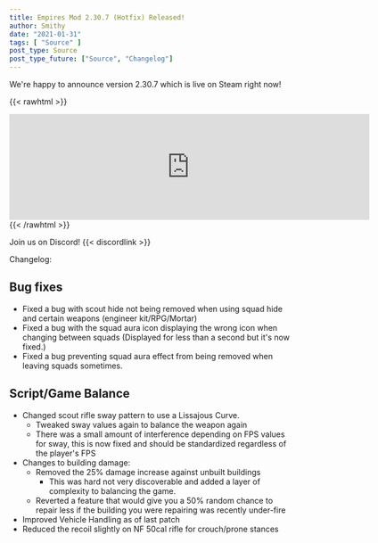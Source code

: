 ```yaml
---
title: Empires Mod 2.30.7 (Hotfix) Released!
author: Smithy
date: "2021-01-31"
tags: [ "Source" ]
post_type: Source
post_type_future: ["Source", "Changelog"]
---
```



We're happy to announce version 2.30.7 which is live on Steam right now! 

{{< rawhtml >}}
<iframe src="https://store.steampowered.com/widget/17740/" frameborder="0" width="646" height="190"></iframe>
{{< /rawhtml >}}

Join us on Discord! {{< discordlink >}}

Changelog:

## Bug fixes

- Fixed a bug with scout hide not being removed when using squad hide and certain weapons (engineer kit/RPG/Mortar)
- Fixed a bug with the squad aura icon displaying the wrong icon when changing between squads (Displayed for less than a second but it's now fixed.)
- Fixed a bug preventing squad aura effect from being removed when leaving squads sometimes.


## Script/Game Balance
- Changed scout rifle sway pattern to use a Lissajous Curve.
	- Tweaked sway values again to balance the weapon again
	- There was a small amount of interference depending on FPS values for sway, this is now fixed and should be standardized regardless of the player's FPS
- Changes to building damage:
	- Removed the 25% damage increase against unbuilt buildings
		- This was hard not very discoverable and added a layer of complexity to balancing the game.
	- Reverted a feature that would give you a 50% random chance to repair less if the building you were repairing was recently under-fire
- Improved Vehicle Handling as of last patch
- Reduced the recoil slightly on NF 50cal rifle for crouch/prone stances


